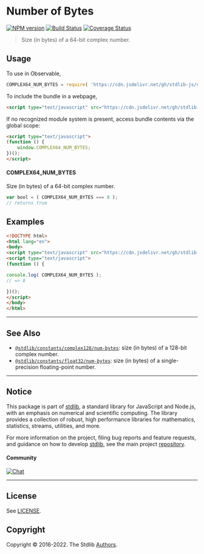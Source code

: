 <!--

@license Apache-2.0

Copyright (c) 2018 The Stdlib Authors.

Licensed under the Apache License, Version 2.0 (the "License");
you may not use this file except in compliance with the License.
You may obtain a copy of the License at

   http://www.apache.org/licenses/LICENSE-2.0

Unless required by applicable law or agreed to in writing, software
distributed under the License is distributed on an "AS IS" BASIS,
WITHOUT WARRANTIES OR CONDITIONS OF ANY KIND, either express or implied.
See the License for the specific language governing permissions and
limitations under the License.

-->

# Number of Bytes

[![NPM version][npm-image]][npm-url] [![Build Status][test-image]][test-url] [![Coverage Status][coverage-image]][coverage-url] <!-- [![dependencies][dependencies-image]][dependencies-url] -->

> Size (in bytes) of a 64-bit complex number.



<section class="usage">

## Usage

To use in Observable,

```javascript
COMPLEX64_NUM_BYTES = require( 'https://cdn.jsdelivr.net/gh/stdlib-js/constants-complex64-num-bytes@umd/bundle.js' )
```

To include the bundle in a webpage,

```html
<script type="text/javascript" src="https://cdn.jsdelivr.net/gh/stdlib-js/constants-complex64-num-bytes@umd/bundle.js"></script>
```

If no recognized module system is present, access bundle contents via the global scope:

```html
<script type="text/javascript">
(function () {
    window.COMPLEX64_NUM_BYTES;
})();
</script>
```

#### COMPLEX64_NUM_BYTES

Size (in bytes) of a 64-bit complex number.

```javascript
var bool = ( COMPLEX64_NUM_BYTES === 8 );
// returns true
```

</section>

<!-- /.usage -->

<section class="examples">

## Examples

<!-- TODO: better example -->

<!-- eslint no-undef: "error" -->

```html
<!DOCTYPE html>
<html lang="en">
<body>
<script type="text/javascript" src="https://cdn.jsdelivr.net/gh/stdlib-js/constants-complex64-num-bytes@umd/bundle.js"></script>
<script type="text/javascript">
(function () {

console.log( COMPLEX64_NUM_BYTES );
// => 8

})();
</script>
</body>
</html>
```

</section>

<!-- /.examples -->

<!-- Section for related `stdlib` packages. Do not manually edit this section, as it is automatically populated. -->

<section class="related">

* * *

## See Also

-   <span class="package-name">[`@stdlib/constants/complex128/num-bytes`][@stdlib/constants/complex128/num-bytes]</span><span class="delimiter">: </span><span class="description">size (in bytes) of a 128-bit complex number.</span>
-   <span class="package-name">[`@stdlib/constants/float32/num-bytes`][@stdlib/constants/float32/num-bytes]</span><span class="delimiter">: </span><span class="description">size (in bytes) of a single-precision floating-point number.</span>

</section>

<!-- /.related -->

<!-- Section for all links. Make sure to keep an empty line after the `section` element and another before the `/section` close. -->


<section class="main-repo" >

* * *

## Notice

This package is part of [stdlib][stdlib], a standard library for JavaScript and Node.js, with an emphasis on numerical and scientific computing. The library provides a collection of robust, high performance libraries for mathematics, statistics, streams, utilities, and more.

For more information on the project, filing bug reports and feature requests, and guidance on how to develop [stdlib][stdlib], see the main project [repository][stdlib].

#### Community

[![Chat][chat-image]][chat-url]

---

## License

See [LICENSE][stdlib-license].


## Copyright

Copyright &copy; 2016-2022. The Stdlib [Authors][stdlib-authors].

</section>

<!-- /.stdlib -->

<!-- Section for all links. Make sure to keep an empty line after the `section` element and another before the `/section` close. -->

<section class="links">

[npm-image]: http://img.shields.io/npm/v/@stdlib/constants-complex64-num-bytes.svg
[npm-url]: https://npmjs.org/package/@stdlib/constants-complex64-num-bytes

[test-image]: https://github.com/stdlib-js/constants-complex64-num-bytes/actions/workflows/test.yml/badge.svg?branch=main
[test-url]: https://github.com/stdlib-js/constants-complex64-num-bytes/actions/workflows/test.yml?query=branch:main

[coverage-image]: https://img.shields.io/codecov/c/github/stdlib-js/constants-complex64-num-bytes/main.svg
[coverage-url]: https://codecov.io/github/stdlib-js/constants-complex64-num-bytes?branch=main

<!--

[dependencies-image]: https://img.shields.io/david/stdlib-js/constants-complex64-num-bytes.svg
[dependencies-url]: https://david-dm.org/stdlib-js/constants-complex64-num-bytes/main

-->

[chat-image]: https://img.shields.io/gitter/room/stdlib-js/stdlib.svg
[chat-url]: https://gitter.im/stdlib-js/stdlib/

[stdlib]: https://github.com/stdlib-js/stdlib

[stdlib-authors]: https://github.com/stdlib-js/stdlib/graphs/contributors

[umd]: https://github.com/umdjs/umd
[es-module]: https://developer.mozilla.org/en-US/docs/Web/JavaScript/Guide/Modules

[deno-url]: https://github.com/stdlib-js/constants-complex64-num-bytes/tree/deno
[umd-url]: https://github.com/stdlib-js/constants-complex64-num-bytes/tree/umd
[esm-url]: https://github.com/stdlib-js/constants-complex64-num-bytes/tree/esm

[stdlib-license]: https://raw.githubusercontent.com/stdlib-js/constants-complex64-num-bytes/main/LICENSE

<!-- <related-links> -->

[@stdlib/constants/complex128/num-bytes]: https://github.com/stdlib-js/constants-complex128-num-bytes/tree/umd

[@stdlib/constants/float32/num-bytes]: https://github.com/stdlib-js/constants-float32-num-bytes/tree/umd

<!-- </related-links> -->

</section>

<!-- /.links -->
